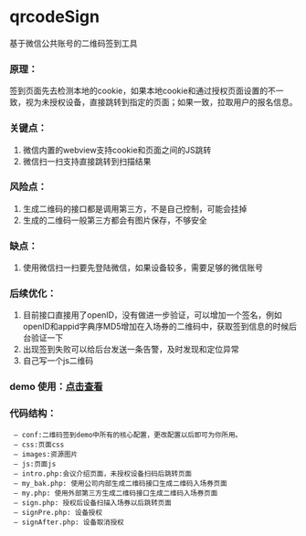 qrcodeSign
==========

基于微信公共账号的二维码签到工具

### 原理：
     
签到页面先去检测本地的cookie，如果本地cookie和通过授权页面设置的不一致，视为未授权设备，直接跳转到指定的页面；如果一致，拉取用户的报名信息。
     
### 关键点：
     
1. 微信内置的webview支持cookie和页面之间的JS跳转
2. 微信扫一扫支持直接跳转到扫描结果

### 风险点：
     
1. 生成二维码的接口都是调用第三方，不是自己控制，可能会挂掉
2. 生成的二维码一般第三方都会有图片保存，不够安全

### 缺点：
     
1. 使用微信扫一扫要先登陆微信，如果设备较多，需要足够的微信账号

### 后续优化：
    
1. 目前接口直接用了openID，没有做进一步验证，可以增加一个签名，例如openID和appid字典序MD5增加在入场券的二维码中，获取签到信息的时候后台验证一下
2. 出现签到失败可以给后台发送一条告警，及时发现和定位异常
3. 自己写一个js二维码
    
### demo 使用：[点击查看]( https://blog.bihe0832.com/wechar_sign_with_qrcode.html)

### 代码结构：

     — conf:二维码签到demo中所有的核心配置，更改配置以后即可为你所用。
     — css:页面css
     — images:资源图片
     — js:页面js
     — intro.php:会议介绍页面，未授权设备扫码后跳转页面
     — my_bak.php: 使用公司内部生成二维码接口生成二维码入场券页面
     — my.php: 使用外部第三方生成二维码接口生成二维码入场券页面
     — sign.php: 授权后设备扫描入场券以后跳转页面
     — signPre.php: 设备授权
     — signAfter.php: 设备取消授权
